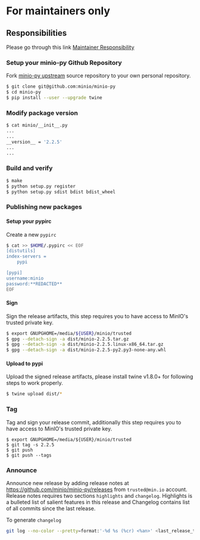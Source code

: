 # For maintainers only

## Responsibilities
Please go through this link [Maintainer Responsibility](https://gist.github.com/abperiasamy/f4d9b31d3186bbd26522)

### Setup your minio-py Github Repository
Fork [minio-py upstream](https://github.com/minio/minio-py/fork) source repository to your own personal repository.
```sh
$ git clone git@github.com:minio/minio-py
$ cd minio-py
$ pip install --user --upgrade twine
```

### Modify package version
```sh
$ cat minio/__init__.py
...
...
__version__ = '2.2.5'
...
...

```

### Build and verify
```sh
$ make
$ python setup.py register
$ python setup.py sdist bdist bdist_wheel
```

### Publishing new packages

#### Setup your pypirc
Create a new `pypirc`

```sh
$ cat >> $HOME/.pypirc << EOF
[distutils]
index-servers =
    pypi

[pypi]
username:minio
password:**REDACTED**
EOF

```

#### Sign
Sign the release artifacts, this step requires you to have access to MinIO's trusted private key.
```sh
$ export GNUPGHOME=/media/${USER}/minio/trusted
$ gpg --detach-sign -a dist/minio-2.2.5.tar.gz
$ gpg --detach-sign -a dist/minio-2.2.5.linux-x86_64.tar.gz
$ gpg --detach-sign -a dist/minio-2.2.5-py2.py3-none-any.whl
```

#### Upload to pypi
Upload the signed release artifacts, please install twine v1.8.0+ for following steps to work properly.
```sh
$ twine upload dist/*
```

### Tag
Tag and sign your release commit, additionally this step requires you to have access to MinIO's trusted private key.
```
$ export GNUPGHOME=/media/${USER}/minio/trusted
$ git tag -s 2.2.5
$ git push
$ git push --tags
```

### Announce
Announce new release by adding release notes at https://github.com/minio/minio-py/releases from `trusted@min.io` account. Release notes requires two sections `highlights` and `changelog`. Highlights is a bulleted list of salient features in this release and Changelog contains list of all commits since the last release.

To generate `changelog`
```sh
git log --no-color --pretty=format:'-%d %s (%cr) <%an>' <last_release_tag>..<latest_release_tag>
```
